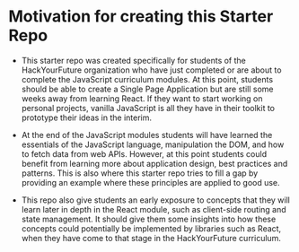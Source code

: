# Motivation for creating this Starter Repo

- This starter repo was created specifically for students of the HackYourFuture organization who have just completed or are about to complete the JavaScript curriculum modules. At this point, students should be able to create a Single Page Application but are still some weeks away from learning React. If they want to start working on personal projects, vanilla JavaScript is all they have in their toolkit to prototype their ideas in the interim.

- At the end of the JavaScript modules students will have learned the essentials of the JavaScript language, manipulation the DOM, and how to fetch data from web APIs. However, at this point students could benefit from learning more about application design, best practices and patterns. This is also where this starter repo tries to fill a gap by providing an example where these principles are applied to good use.

- This repo also give students an early exposure to concepts that they will learn later in depth in the React module, such as client-side routing and state management. It should give them some insights into how these concepts could potentially be implemented by libraries such as React, when they have come to that stage in the HackYourFuture curriculum.
